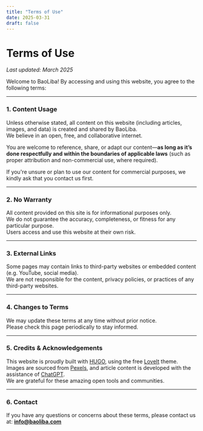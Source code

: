 ```yaml
---
title: "Terms of Use"
date: 2025-03-31
draft: false
---
```


# Terms of Use

_Last updated: March 2025_

Welcome to BaoLiba! By accessing and using this website, you agree to the following terms:

---

### 1. Content Usage

Unless otherwise stated, all content on this website (including articles, images, and data) is created and shared by BaoLiba.  
We believe in an open, free, and collaborative internet.  

You are welcome to reference, share, or adapt our content—**as long as it’s done respectfully and within the boundaries of applicable laws** (such as proper attribution and non-commercial use, where required).

If you're unsure or plan to use our content for commercial purposes, we kindly ask that you contact us first.

---

### 2. No Warranty

All content provided on this site is for informational purposes only.  
We do not guarantee the accuracy, completeness, or fitness for any particular purpose.  
Users access and use this website at their own risk.

---

### 3. External Links

Some pages may contain links to third-party websites or embedded content (e.g. YouTube, social media).  
We are not responsible for the content, privacy policies, or practices of any third-party websites.

---

### 4. Changes to Terms

We may update these terms at any time without prior notice.  
Please check this page periodically to stay informed.

---

### 5. Credits & Acknowledgements

This website is proudly built with [HUGO](https://gohugo.io/), using the free [LoveIt](https://themes.gohugo.io/themes/loveit/) theme.  
Images are sourced from [Pexels](https://pexels.com), and article content is developed with the assistance of [ChatGPT](https://openai.com/chatgpt).  
We are grateful for these amazing open tools and communities.

---

### 6. Contact

If you have any questions or concerns about these terms, please contact us at: **info@baoliba.com**

